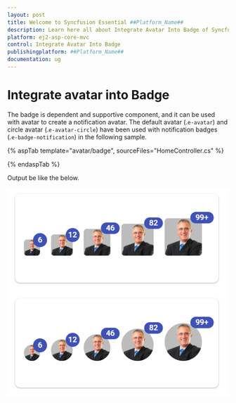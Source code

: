```yaml
---
layout: post
title: Welcome to Syncfusion Essential ##Platform_Name##
description: Learn here all about Integrate Avatar Into Badge of Syncfusion Essential ##Platform_Name## widgets based on HTML5 and jQuery.
platform: ej2-asp-core-mvc
control: Integrate Avatar Into Badge
publishingplatform: ##Platform_Name##
documentation: ug
---
```


# Integrate avatar into Badge

The badge is dependent and supportive component, and it can be used with avatar to create a notification avatar.
The default avatar (.`e-avatar`) and circle avatar (.`e-avatar-circle`) have been used with notification badges (.`e-badge-notification`) in the following sample.

{% aspTab template="avatar/badge", sourceFiles="HomeController.cs" %}

{% endaspTab %}

Output be like the below.

![Avatar Sample](../images/badge.png)